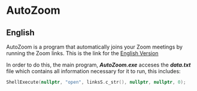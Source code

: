 # AutoZoom

## English
AutoZoom is a program that automatically joins your Zoom meetings by running the Zoom links. This is the link for the [English Version](https://github.com/GioByte10/AutoZoom/releases/tag/English)

In order to do this, the main program, **_AutoZoom.exe_** acceses the **_data.txt_** file which contains all information necessary for it to run, this includes:


```c++
ShellExecute(nullptr, "open", linksS.c_str(), nullptr, nullptr, 0);
```
